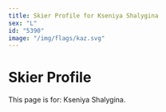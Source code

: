 ```yaml
---
title: Skier Profile for Kseniya Shalygina
sex: "L"
id: "5390"
image: "/img/flags/kaz.svg" 
---
```


# Skier Profile

This page is for: Kseniya Shalygina.
    